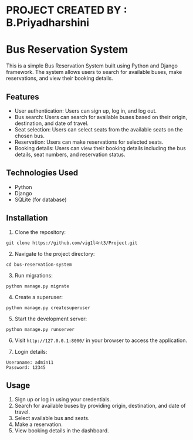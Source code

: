 # PROJECT CREATED BY : B.Priyadharshini

# Bus Reservation System

This is a simple Bus Reservation System built using Python and Django framework. The system allows users to search for available buses, make reservations, and view their booking details.

## Features

- User authentication: Users can sign up, log in, and log out.
- Bus search: Users can search for available buses based on their origin, destination, and date of travel.
- Seat selection: Users can select seats from the available seats on the chosen bus.
- Reservation: Users can make reservations for selected seats.
- Booking details: Users can view their booking details including the bus details, seat numbers, and reservation status.

## Technologies Used

- Python
- Django
- SQLite (for database)

## Installation

1. Clone the repository:

```
git clone https://github.com/vig1l4nt3/Project.git
```

2. Navigate to the project directory:

```
cd bus-reservation-system
```

3. Run migrations:

```
python manage.py migrate
```

4. Create a superuser:

```
python manage.py createsuperuser
```

5. Start the development server:

```
python manage.py runserver
```

6. Visit `http://127.0.0.1:8000/` in your browser to access the application.

7. Login details:
```
Useraname: admin11
Password: 12345
```

## Usage

1. Sign up or log in using your credentials.
2. Search for available buses by providing origin, destination, and date of travel.
3. Select available bus and seats.
4. Make a reservation.
5. View booking details in the dashboard.
